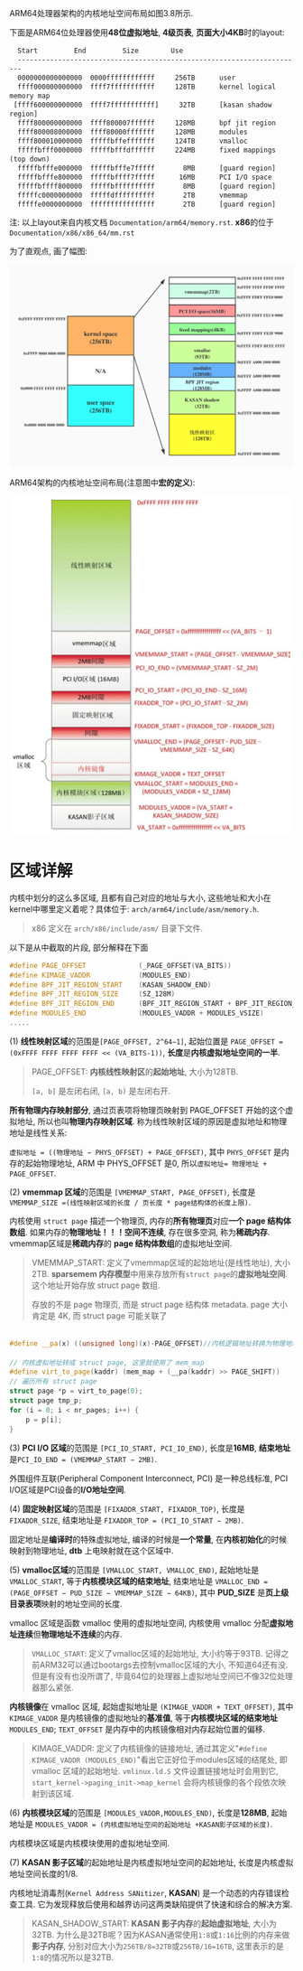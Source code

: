 
ARM64处理器架构的内核地址空间布局如图3.8所示.


下面是ARM64位处理器使用**48位虚拟地址**, **4级页表**, **页面大小4KB**时的layout:

```
  Start			End			Size		Use
  -----------------------------------------------------------------------
  0000000000000000	0000ffffffffffff	 256TB		user
  ffff000000000000	ffff7fffffffffff	 128TB		kernel logical memory map
 [ffff600000000000	ffff7fffffffffff]	  32TB		[kasan shadow region]
  ffff800000000000	ffff800007ffffff	 128MB		bpf jit region
  ffff800008000000	ffff80000fffffff	 128MB		modules
  ffff800010000000	fffffbffefffffff	 124TB		vmalloc
  fffffbfff0000000	fffffbfffdffffff	 224MB		fixed mappings (top down)
  fffffbfffe000000	fffffbfffe7fffff	   8MB		[guard region]
  fffffbfffe800000	fffffbffff7fffff	  16MB		PCI I/O space
  fffffbffff800000	fffffbffffffffff	   8MB		[guard region]
  fffffc0000000000	fffffdffffffffff	   2TB		vmemmap
  fffffe0000000000	ffffffffffffffff	   2TB		[guard region]
```

注: 以上layout来自内核文档 `Documentation/arm64/memory.rst`. **x86**的位于 `Documentation/x86/x86_64/mm.rst`

为了直观点, 画了幅图:

![2022-04-19-11-15-17.png](./images/2022-04-19-11-15-17.png)

ARM64架构的内核地址空间布局(注意图中**宏的定义**):

![2022-04-14-16-20-48.png](./images/2022-04-14-16-20-48.png)

# 区域详解

内核中划分的这么多区域, 且都有自己对应的地址与大小, 这些地址和大小在kernel中哪里定义着呢？具体位于: `arch/arm64/include/asm/memory.h`.

> x86 定义在 `arch/x86/include/asm/` 目录下文件.

以下是从中截取的片段, 部分解释在下面

```cpp
#define PAGE_OFFSET             (_PAGE_OFFSET(VA_BITS))
#define KIMAGE_VADDR            (MODULES_END)
#define BPF_JIT_REGION_START    (KASAN_SHADOW_END)
#define BPF_JIT_REGION_SIZE     (SZ_128M)
#define BPF_JIT_REGION_END      (BPF_JIT_REGION_START + BPF_JIT_REGION_SIZE)
#define MODULES_END             (MODULES_VADDR + MODULES_VSIZE)
.....
```

(1) **线性映射区域**的范围是`[PAGE_OFFSET, 2^64−1]`, 起始位置是 `PAGE_OFFSET =(0xFFFF FFFF FFFF FFFF << (VA_BITS-1))`, **长度**是**内核虚拟地址空间的一半**.

> PAGE_OFFSET: **内核线性映射区**的**起始地址**, 大小为128TB.
>
> `[a, b]` 是左闭右闭, `[a, b)` 是左闭右开.

**所有物理内存映射部分**, 通过页表项将物理页映射到 PAGE_OFFSET 开始的这个虚拟地址, 所以也叫**物理内存映射区域**. 称为线性映射区域的原因是虚拟地址和物理地址是线性关系:

`虚拟地址 = ((物理地址 − PHYS_OFFSET) + PAGE_OFFSET)`, 其中 `PHYS_OFFSET` 是内存的起始物理地址, ARM 中 PHYS_OFFSET 是0, 所以`虚拟地址= 物理地址 + PAGE_OFFSET`.

(2) **vmemmap 区域**的范围是 `[VMEMMAP_START, PAGE_OFFSET)`, 长度是 `VMEMMAP_SIZE =(线性映射区域的长度 / 页长度 * page结构体的长度上限)`.

内核使用 `struct page` 描述一个物理页, 内存的**所有物理页**对应**一个 page 结构体数组**. 如果内存的**物理地址！！！空间不连续**, 存在很多空洞, 称为**稀疏内存**. vmemmap区域是**稀疏内存**的 **page 结构体数组**的虚拟地址空间.

> VMEMMAP_START: 定义了vmemmap区域的起始地址(是线性地址), 大小2TB. **sparsemem 内存模型**中用来存放所有`struct page`的**虚拟地址空间**. 这个地址开始存放 struct page 数组.
>
> 存放的不是 page 物理页, 而是 struct page 结构体 metadata. page 大小肯定是 4K, 而 struct page 可能关联了

```cpp

#define __pa(x) ((unsigned long)(x)-PAGE_OFFSET)//内核逻辑地址转换为物理地址

// 内核虚拟地址转成 struct page, 这里就使用了 mem_map
#define virt_to_page(kaddr) (mem_map + (__pa(kaddr) >> PAGE_SHIFT))
// 遍历所有 struct page
struct page *p = virt_to_page(0);
struct page tmp_p;
for (i = 0; i < nr_pages; i++) {
    p = p[i];
}
```

(3) **PCI I/O 区域**的范围是 `[PCI_IO_START, PCI_IO_END)`, 长度是**16MB**, **结束地址**是`PCI_IO_END = (VMEMMAP_START − 2MB)`.

外围组件互联(Peripheral Component Interconnect, PCI) 是一种总线标准, PCI I/O区域是PCI设备的**I/O地址空间**.

(4) **固定映射区域**的范围是 `[FIXADDR_START, FIXADDR_TOP)`, 长度是 `FIXADDR_SIZE`, 结束地址是 `FIXADDR_TOP = (PCI_IO_START − 2MB)`.

固定地址是**编译时**的特殊虚拟地址, 编译的时候是**一个常量**, 在**内核初始化**的时候映射到物理地址, **dtb** 上电映射就在这个区域中.

(5) **vmalloc区域**的范围是 `[VMALLOC_START, VMALLOC_END)`, 起始地址是 `VMALLOC_START`, 等于**内核模块区域的结束地址**, 结束地址是 `VMALLOC_END = (PAGE_OFFSET − PUD_SIZE − VMEMMAP_SIZE − 64KB)`, 其中 **PUD_SIZE** 是**页上级目录表项**映射的地址空间的长度.

vmalloc 区域是函数 vmalloc 使用的虚拟地址空间, 内核使用 vmalloc 分配**虚拟地址连续**但**物理地址不连续**的内存.

> `VMALLOC_START`: 定义了vmalloc区域的起始地址, 大小约等于93TB. 记得之前ARM32可以通过bootargs去控制vmalloc区域的大小, 不知道64还有没. 但是有没有也没所谓了, 毕竟64位的处理器上虚拟地址空间已不像32位处理器那么紧张.

**内核镜像**在 vmalloc 区域, 起始虚拟地址是 `(KIMAGE_VADDR + TEXT_OFFSET)`, 其中 `KIMAGE_VADDR` 是内核镜像的虚拟地址的**基准值**, 等于**内核模块区域的结束地址** `MODULES_END`; `TEXT_OFFSET` 是内存中的内核镜像相对内存起始位置的偏移.

> KIMAGE_VADDR: 定义了内核镜像的链接地址, 通过其定义"`#define KIMAGE_VADDR (MODULES_END)`"看出它正好位于modules区域的结尾处, 即 vmalloc 区域的起始地址. `vmlinux.ld.S` 文件设置链接地址时会用到它, `start_kernel->paging_init->map_kernel` 会将内核镜像的各个段依次映射到该区域.

(6) **内核模块区域**的范围是 `[MODULES_VADDR,MODULES_END)`, 长度是**128MB**, 起始地址是 `MODULES_VADDR = (内核虚拟地址空间的起始地址 +KASAN影子区域的长度)`.

内核模块区域是内核模块使用的虚拟地址空间.

(7) **KASAN 影子区域**的起始地址是内核虚拟地址空间的起始地址, 长度是内核虚拟地址空间长度的1/8.

内核地址消毒剂(`Kernel Address SANitizer`, **KASAN**) 是一个动态的内存错误检查工具. 它为发现释放后使用和越界访问这两类缺陷提供了快速和综合的解决方案.

> KASAN_SHADOW_START: **KASAN 影子内存**的**起始虚拟地址**, 大小为32TB. 为什么是32TB呢？因为KASAN通常使用`1:8`或`1:16`比例的内存来做**影子内存**, 分别对应大小为`256TB/8=32TB`或`256TB/16=16TB`, 这里表示的是`1:8`的情况所以是32TB.
